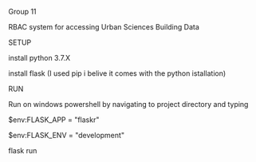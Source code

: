 Group 11 

RBAC system for accessing Urban Sciences Building Data  


SETUP

install python 3.7.X

install flask (I used pip i belive it comes with the python istallation)


RUN

Run on windows powershell by navigating to project directory and typing 

$env:FLASK_APP = "flaskr"

$env:FLASK_ENV = "development"

flask run
